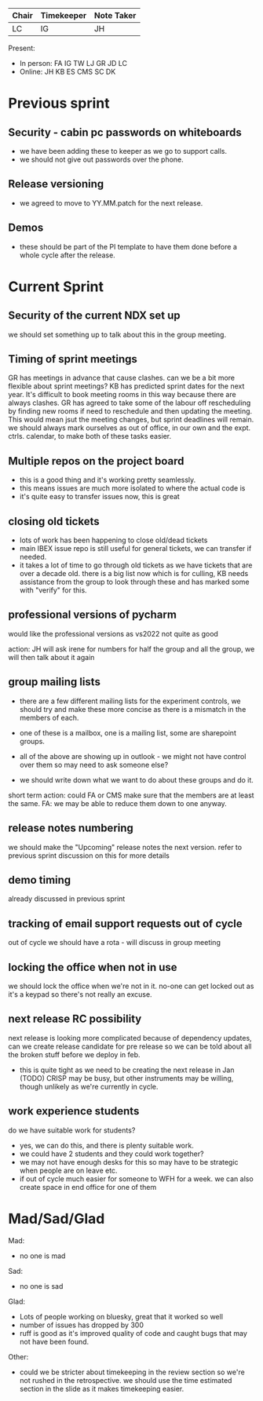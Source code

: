 
| Chair | Timekeeper | Note Taker |
|-------|------------|------------|
| LC    | IG         | JH         |

Present:
- In person: FA IG TW LJ GR JD LC
- Online: JH KB ES CMS SC DK 

# Previous sprint

## Security - cabin pc passwords on whiteboards
- we have been adding these to keeper as we go to support calls.
- we should not give out passwords over the phone. 

## Release versioning
- we agreed to move to YY.MM.patch for the next release.

## Demos
- these should be part of the PI template to have them done before a whole cycle after the release. 


# Current Sprint

## Security of the current NDX set up
we should set something up to talk about this in the group meeting. 

## Timing of sprint meetings
GR has meetings in advance that cause clashes. can we be a bit more flexible about sprint meetings? 
KB has predicted sprint dates for the next year. It's difficult to book meeting rooms in this way because there are always clashes. 
GR has agreed to take some of the labour off rescheduling by finding new rooms if need to reschedule and then updating the meeting. 
This would mean jsut the meeting changes, but sprint deadlines will remain. we should always mark ourselves as out of office, in our own and the expt. ctrls. calendar, to make both of these tasks easier. 

## Multiple repos on the project board 
- this is a good thing and it's working pretty seamlessly. 
- this means issues are much more isolated to where the actual code is
- it's quite easy to transfer issues now, this is great 

## closing old tickets
- lots of work has been happening to close old/dead tickets 
- main IBEX issue repo is still useful for general tickets, we can transfer if needed. 
- it takes a lot of time to go through old tickets as we have tickets that are over a decade old. 
there is a big list now which is for culling, KB needs assistance from the group to look through these and has marked some with "verify" for this. 

## professional versions of pycharm
would like the professional versions as vs2022 not quite as good

action: JH will ask irene for numbers for half the group and all the group, we will then talk about it again


## group mailing lists
- there are a few different mailing lists for the experiment controls, we should try and make these more concise as there is a mismatch in the members of each.

- one of these is a mailbox, one is a mailing list, some are sharepoint groups. 

- all of the above are showing up in outlook - we might not have control over them so may need to ask someone else? 

- we should write down what we want to do about these groups and do it. 

short term action: could FA or CMS make sure that the members are at least the same. 
FA: we may be able to reduce them down to one anyway. 

## release notes numbering
we should make the "Upcoming" release notes the next version. 
refer to previous sprint discussion on this for more details

## demo timing
already discussed in previous sprint 

## tracking of email support requests out of cycle
out of cycle we should have a rota - will discuss in group meeting

## locking the office when not in use
we should lock the office when we're not in it. no-one can get locked out as it's a keypad so there's not really an excuse. 

## next release RC possibility
next release is looking more complicated because of dependency updates, can we create release candidate for pre release so we can be told about all the broken stuff before we deploy in feb. 
- this is quite tight as we need to be creating the next release in Jan (TODO) 
CRISP may be busy, but other instruments may be willing, though unlikely as we're currently in cycle. 


## work experience students
do we have suitable work for students? 
- yes, we can do this, and there is plenty suitable work. 
- we could have 2 students and they could work together? 
- we may not have enough desks for this so may have to be strategic when people are on leave etc. 
- if out of cycle much easier for someone to WFH for a week. we can also create space in end office for one of them

# Mad/Sad/Glad
Mad:
- no one is mad

Sad:
- no one is sad

Glad:
- Lots of people working on bluesky, great that it worked so well
- number of issues has dropped by 300
- ruff is good as it's improved quality of code and caught bugs that may not have been found. 


Other: 
- could we be stricter about timekeeping in the review section so we're not rushed in the retrospective. we should use the time estimated section in the slide as it makes timekeeping easier. 
